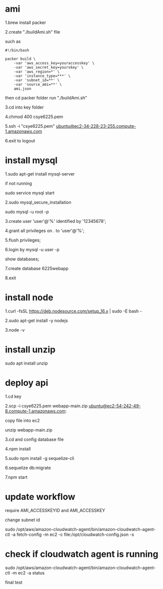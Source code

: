 # ami

1.brew install packer

2.create "./buildAmi.sh" file

such as

```
#!/bin/bash

packer build \
    -var 'aws_access_key=youraccesskey' \
    -var 'aws_secret_key=yourskey' \
    -var 'aws_region=*' \
    -var 'instance_type=***' \
    -var 'subnet_id=**' \
    -var 'source_ami=**' \
    ami.json
```

then cd packer folder run "./buildAmi.sh"

3.cd into key folder

4.chmod 400 csye6225.pem

5.ssh -i "csye6225.pem" ubuntu@ec2-34-228-23-255.compute-1.amazonaws.com

6.exit to logout

# install mysql
1.sudo apt-get install mysql-server

if not running 

sudo service mysql start

2.sudo mysql_secure_installation

sudo mysql -u root -p

3.create user 'user'@'%' identified by '12345678';

4.grant all privileges on *.* to 'user'@'%';

5.flush privileges;

6.login by mysql -u user -p

show databases;

7.create database 6225webapp

8.exit

# install node

1.curl -fsSL https://deb.nodesource.com/setup_16.x | sudo -E bash -

2.sudo apt-get install -y nodejs

3.node -v

# install unzip

sudo apt install unzip

# deploy api
1.cd key

2.scp -i csye6225.pem webapp-main.zip ubuntu@ec2-54-242-49-8.compute-1.amazonaws.com:

copy file into ec2

unzip webapp-main.zip

3.cd and config database file

4.npm install

5.sudo npm install -g sequelize-cli

6.sequelize db:migrate

7.npm start

# update workflow

require AMI_ACCESSKEYID and AMI_ACCESSKEY

change subnet id


sudo /opt/aws/amazon-cloudwatch-agent/bin/amazon-cloudwatch-agent-ctl -a fetch-config -m ec2 -c file:/opt/cloudwatch-config.json -s

# check if cloudwatch agent is running
sudo /opt/aws/amazon-cloudwatch-agent/bin/amazon-cloudwatch-agent-ctl -m ec2 -a status

final test